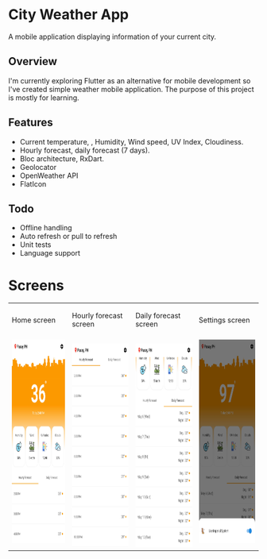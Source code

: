 # City Weather App

A mobile application displaying information of your current city.

## Overview

I'm currently exploring Flutter as an alternative for mobile development so I've created simple weather mobile application. The purpose of this project is mostly for learning.

## Features
- Current temperature, , Humidity, Wind speed, UV Index, Cloudiness.
- Hourly forecast, daily forecast (7 days).
- Bloc architecture, RxDart.
- Geolocator
- OpenWeather API
- FlatIcon 

## Todo
- Offline handling
- Auto refresh or pull to refresh
- Unit tests
- Language support

# Screens

<table>
    <tr>
        <td>
            <p>Home screen</p>
            <br>
            <img width="250px" height="410px" src="https://github.com/amonoyflow/city_weather/blob/master/assets/markdown/home.png">
        </td>
        <td>
            <p>Hourly forecast screen</p>
            <br>
            <img width="250px" height="410px" src="https://github.com/amonoyflow/city_weather/blob/master/assets/markdown/hourly.png">
        </td>
        <td>
            <p>Daily forecast screen</p>
            <br>
            <img width="250px" height="410px" src="https://github.com/amonoyflow/city_weather/blob/master/assets/markdown/daily.png">
        </td>
        <td>
            <p>Settings screen</p>
            <br>
            <img width="250px" height="410px" src="https://github.com/amonoyflow/city_weather/blob/master/assets/markdown/settings.png">
        </td>
    </tr>
</table>